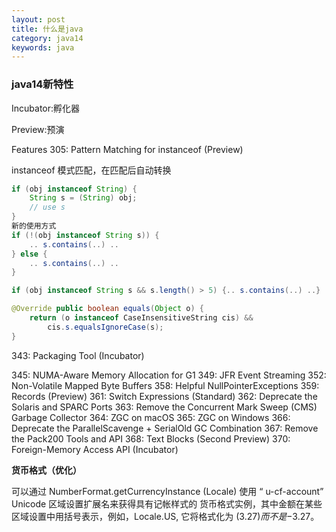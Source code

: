 ```yaml
---
layout: post
title: 什么是java
category: java14
keywords: java
---
```


### java14新特性

Incubator:孵化器

Preview:预演

Features
305:	Pattern Matching for instanceof (Preview)

instanceof 模式匹配，在匹配后自动转换

```java
if (obj instanceof String) {
    String s = (String) obj;
    // use s
}
新的使用方式
if (!(obj instanceof String s)) {
    .. s.contains(..) ..
} else {
    .. s.contains(..) ..
}

if (obj instanceof String s && s.length() > 5) {.. s.contains(..) ..}

@Override public boolean equals(Object o) { 
    return (o instanceof CaseInsensitiveString cis) && 
        cis.s.equalsIgnoreCase(s); 
}

```

343:	Packaging Tool (Incubator)



345:	NUMA-Aware Memory Allocation for G1
349:	JFR Event Streaming
352:	Non-Volatile Mapped Byte Buffers
358:	Helpful NullPointerExceptions
359:	Records (Preview)
361:	Switch Expressions (Standard)
362:	Deprecate the Solaris and SPARC Ports
363:	Remove the Concurrent Mark Sweep (CMS) Garbage Collector
364:	ZGC on macOS
365:	ZGC on Windows
366:	Deprecate the ParallelScavenge + SerialOld GC Combination
367:	Remove the Pack200 Tools and API
368:	Text Blocks (Second Preview)
370:	Foreign-Memory Access API (Incubator)

**货币格式（优化）**

可以通过 NumberFormat.getCurrencyInstance (Locale) 使用 “ u-cf-account” Unicode 区域设置扩展名来获得具有记帐样式的
货币格式实例，其中金额在某些区域设置中用括号表示，例如，Locale.US, 它将格式化为 ($3.27) 而不是 -$3.27。

